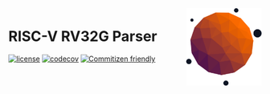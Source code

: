 <img src="https://raw.githubusercontent.com/JupiterSim/logo/master/png/min/icon.png" width="150px" align="right" />

# RISC-V RV32G Parser

[![license](https://img.shields.io/github/license/jupitersim/parser)](https://github.com/JupiterSim/parser/blob/master/LICENSE) [![codecov](https://codecov.io/gh/JupiterSim/parser/branch/master/graph/badge.svg)](https://codecov.io/gh/JupiterSim/parser) [![Commitizen friendly](https://img.shields.io/badge/commitizen-friendly-brightgreen.svg)](http://commitizen.github.io/cz-cli/)
